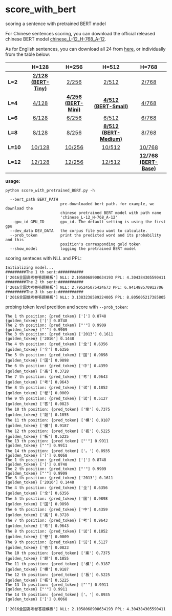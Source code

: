 # score_with_bert
scoring a sentence with pretrained BERT model

For Chinese sentences scoring, you can download the official released chinese BERT model [chinese_L-12_H-768_A-12](https://storage.googleapis.com/bert_models/2018_11_03/chinese_L-12_H-768_A-12.zip).

As for English sentences, you can download all 24 from [here][all], or individually from the table below:

|   |H=128|H=256|H=512|H=768|
|---|:---:|:---:|:---:|:---:|
| **L=2**  |[**2/128 (BERT-Tiny)**][2_128]|[2/256][2_256]|[2/512][2_512]|[2/768][2_768]|
| **L=4**  |[4/128][4_128]|[**4/256 (BERT-Mini)**][4_256]|[**4/512 (BERT-Small)**][4_512]|[4/768][4_768]|
| **L=6**  |[6/128][6_128]|[6/256][6_256]|[6/512][6_512]|[6/768][6_768]|
| **L=8**  |[8/128][8_128]|[8/256][8_256]|[**8/512 (BERT-Medium)**][8_512]|[8/768][8_768]|
| **L=10** |[10/128][10_128]|[10/256][10_256]|[10/512][10_512]|[10/768][10_768]|
| **L=12** |[12/128][12_128]|[12/256][12_256]|[12/512][12_512]|[**12/768 (BERT-Base)**][12_768]|


[2_128]: https://storage.googleapis.com/bert_models/2020_02_20/uncased_L-2_H-128_A-2.zip
[2_256]: https://storage.googleapis.com/bert_models/2020_02_20/uncased_L-2_H-256_A-4.zip
[2_512]: https://storage.googleapis.com/bert_models/2020_02_20/uncased_L-2_H-512_A-8.zip
[2_768]: https://storage.googleapis.com/bert_models/2020_02_20/uncased_L-2_H-768_A-12.zip
[4_128]: https://storage.googleapis.com/bert_models/2020_02_20/uncased_L-4_H-128_A-2.zip
[4_256]: https://storage.googleapis.com/bert_models/2020_02_20/uncased_L-4_H-256_A-4.zip
[4_512]: https://storage.googleapis.com/bert_models/2020_02_20/uncased_L-4_H-512_A-8.zip
[4_768]: https://storage.googleapis.com/bert_models/2020_02_20/uncased_L-4_H-768_A-12.zip
[6_128]: https://storage.googleapis.com/bert_models/2020_02_20/uncased_L-6_H-128_A-2.zip
[6_256]: https://storage.googleapis.com/bert_models/2020_02_20/uncased_L-6_H-256_A-4.zip
[6_512]: https://storage.googleapis.com/bert_models/2020_02_20/uncased_L-6_H-512_A-8.zip
[6_768]: https://storage.googleapis.com/bert_models/2020_02_20/uncased_L-6_H-768_A-12.zip
[8_128]: https://storage.googleapis.com/bert_models/2020_02_20/uncased_L-8_H-128_A-2.zip
[8_256]: https://storage.googleapis.com/bert_models/2020_02_20/uncased_L-8_H-256_A-4.zip
[8_512]: https://storage.googleapis.com/bert_models/2020_02_20/uncased_L-8_H-512_A-8.zip
[8_768]: https://storage.googleapis.com/bert_models/2020_02_20/uncased_L-8_H-768_A-12.zip
[10_128]: https://storage.googleapis.com/bert_models/2020_02_20/uncased_L-10_H-128_A-2.zip
[10_256]: https://storage.googleapis.com/bert_models/2020_02_20/uncased_L-10_H-256_A-4.zip
[10_512]: https://storage.googleapis.com/bert_models/2020_02_20/uncased_L-10_H-512_A-8.zip
[10_768]: https://storage.googleapis.com/bert_models/2020_02_20/uncased_L-10_H-768_A-12.zip
[12_128]: https://storage.googleapis.com/bert_models/2020_02_20/uncased_L-12_H-128_A-2.zip
[12_256]: https://storage.googleapis.com/bert_models/2020_02_20/uncased_L-12_H-256_A-4.zip
[12_512]: https://storage.googleapis.com/bert_models/2020_02_20/uncased_L-12_H-512_A-8.zip
[12_768]: https://storage.googleapis.com/bert_models/2020_02_20/uncased_L-12_H-768_A-12.zip
[all]: https://storage.googleapis.com/bert_models/2020_02_20/all_bert_models.zip

**usage:**

```
python score_with_pretrained_BERT.py -h

  --bert_path BERT_PATH
                        pre-downloaded bert path. for example, we download the
                        chinese pretrained BERT model with path name
                        'chinese_L-12_H-768_A-12'
  --gpu_id GPU_ID       gpu_id. The default setting is using the first gpu
  --dev_data DEV_DATA   the corpus file you want to calculate.
  --prob_token          print the predicted word and its probability and this
                        position's corresponding gold token
  --show_model          logging the pretrained BERT model
```

scoring senteces with NLL and PPL:
```
Initializing model...
#########The 1 th sent:###########
['2016全国高考卷答题模板'] NLL: 2.1058068908634193 PPL: 4.304384305590411
#########The 2 th sent:###########
['2016全国大考卷答题模板'] NLL: 2.795245075424673 PPL: 6.941488570912706
#########The 3 th sent:###########
['2016全国低考卷答题模板'] NLL: 3.1383238589224005 PPL: 8.805005217385805
```

probing token level predition and score with ``--prob_token``:
```
The 1 th position: {pred_token} ['['] 0.8748                     {golden_token} ['['] 0.8748
The 2 th position: {pred_token} ["'"] 0.9909                     {golden_token} ["'"] 0.9909
The 3 th position: {pred_token} ['2013'] 0.1611                  {golden_token} ['2016'] 0.1448
The 4 th position: {pred_token} ['全'] 0.6356                    {golden_token} ['全'] 0.6356
The 5 th position: {pred_token} ['国'] 0.9898                    {golden_token} ['国'] 0.9898
The 6 th position: {pred_token} ['中'] 0.4359                    {golden_token} ['高'] 0.3728
The 7 th position: {pred_token} ['考'] 0.9643                    {golden_token} ['考'] 0.9643
The 8 th position: {pred_token} ['试'] 0.1852                    {golden_token} ['卷'] 0.0009
The 9 th position: {pred_token} ['试'] 0.5127                    {golden_token} ['答'] 0.0823
The 10 th position: {pred_token} ['案'] 0.7375                   {golden_token} ['题'] 0.1855
The 11 th position: {pred_token} ['模'] 0.9187                   {golden_token} ['模'] 0.9187
The 12 th position: {pred_token} ['板'] 0.5225                   {golden_token} ['板'] 0.5225
The 13 th position: {pred_token} ["'"] 0.9911                    {golden_token} ["'"] 0.9911
The 14 th position: {pred_token} ['。'] 0.8935                   {golden_token} [']'] 0.0068
The 1 th position: {pred_token} ['['] 0.8748                     {golden_token} ['['] 0.8748
The 2 th position: {pred_token} ["'"] 0.9909                     {golden_token} ["'"] 0.9909
The 3 th position: {pred_token} ['2013'] 0.1611                  {golden_token} ['2016'] 0.1448
The 4 th position: {pred_token} ['全'] 0.6356                    {golden_token} ['全'] 0.6356
The 5 th position: {pred_token} ['国'] 0.9898                    {golden_token} ['国'] 0.9898
The 6 th position: {pred_token} ['中'] 0.4359                    {golden_token} ['高'] 0.3728
The 7 th position: {pred_token} ['考'] 0.9643                    {golden_token} ['考'] 0.9643
The 8 th position: {pred_token} ['试'] 0.1852                    {golden_token} ['卷'] 0.0009
The 9 th position: {pred_token} ['试'] 0.5127                    {golden_token} ['答'] 0.0823
The 10 th position: {pred_token} ['案'] 0.7375                   {golden_token} ['题'] 0.1855
The 11 th position: {pred_token} ['模'] 0.9187                   {golden_token} ['模'] 0.9187
The 12 th position: {pred_token} ['板'] 0.5225                   {golden_token} ['板'] 0.5225
The 13 th position: {pred_token} ["'"] 0.9911                    {golden_token} ["'"] 0.9911
The 14 th position: {pred_token} ['。'] 0.8935                   {golden_token} [']'] 0.0068

['2016全国高考卷答题模板'] NLL: 2.1058068908634193 PPL: 4.304384305590411
```
